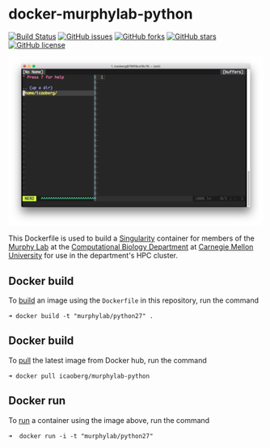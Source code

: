 # docker-murphylab-python

[![Build Status](https://travis-ci.org/icaoberg/docker-murphylab-python.svg?branch=master)](https://travis-ci.org/icaoberg/docker-murphylab-python)
[![GitHub issues](https://img.shields.io/github/issues/icaoberg/docker-murphylab-python.svg)](https://github.com/icaoberg/docker-murphylab-python/issues)
[![GitHub forks](https://img.shields.io/github/forks/icaoberg/docker-murphylab-python.svg)](https://github.com/icaoberg/docker-murphylab-python/network)
[![GitHub stars](https://img.shields.io/github/stars/icaoberg/docker-murphylab-python.svg)](https://github.com/icaoberg/docker-murphylab-python/stargazers)
[![GitHub license](https://img.shields.io/badge/license-GPLv3-blue.svg)](https://www.gnu.org/licenses/quick-guide-gplv3.en.html)

![vim as IDE](./images/screenshot.png)

This Dockerfile is used to build a [Singularity](http://singularity.lbl.gov/) container for members of the [Murphy Lab](http://murphylab.web.cmu.edu/) at the [Computational Biology Department](http://www.cbd.cmu.edu) at [Carnegie Mellon University](http://www.cmu.edu) for use in the department's HPC cluster.

## Docker build
To [build](https://docs.docker.com/engine/reference/commandline/build/) an image using the `Dockerfile` in this repository, run the command

```
➜ docker build -t "murphylab/python27" .
```

## Docker build

To [pull](https://docs.docker.com/engine/reference/commandline/pull/) the latest image from Docker hub, run the command

```
➜ docker pull icaoberg/murphylab-python
```

## Docker run

To [run](https://docs.docker.com/engine/reference/run/) a container using the image above, run the command

```
➜  docker run -i -t "murphylab/python27"
```
